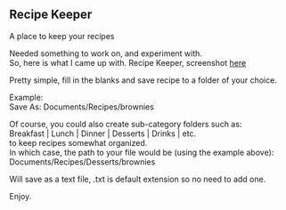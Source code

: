 ## Recipe Keeper
A place to keep your recipes

Needed something to work on, and experiment with.    
So, here is what I came up with. Recipe Keeper, screenshot [here](https://github.com/linuxlawson/recipe-keeper/blob/main/screenshot.png)  

Pretty simple, fill in the blanks and save recipe to a folder of your choice.  

Example:  
Save As: Documents/Recipes/brownies  

Of course, you could also create sub-category folders such as:  
Breakfast | Lunch | Dinner | Desserts | Drinks | etc.  
to keep recipes somewhat organized.  
In which case, the path to your file would be (using the example above):  
Documents/Recipes/Desserts/brownies

Will save as a text file, .txt is default extension so no need to add one.  

Enjoy.

  
  


